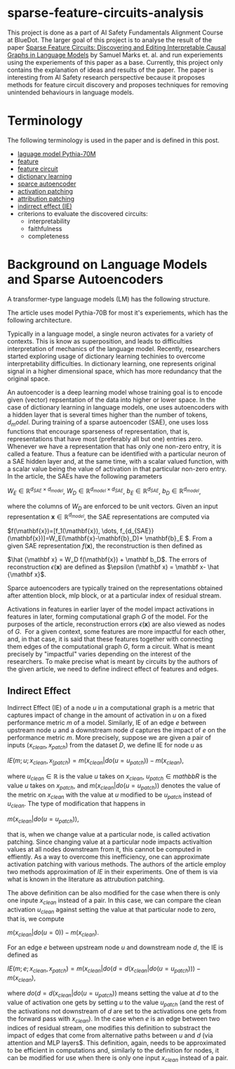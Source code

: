 
# sparse-feature-circuits-analysis

This project is done as a part of AI Safety Fundamentals Alignment Course at BlueDot. The larger goal of this project is to analyse the result of the paper [Sparse Feature Circuits: Discovering and Editing Interpretable Causal Graphs in Language Models](https://arxiv.org/abs/2403.19647) by Samuel Marks et. al. and run experiements using the experiements of this paper as a base. Currently, this project only contains the explanation of ideas and results of the paper. The paper is interesting from AI Safety research perspective because it proposes methods for feature circuit discovery and proposes techniques for removing unintended behaviours in language models.

# Terminology
The following terminology is used in the paper and is defined in this post.

 - [laguage model Pythia-70M](#background-on-language-models-and-sparse-autoencoders)
 - [feature](#background-on-language-models-and-sparse-autoencoders)
 - [feature circuit](#background-on-language-models-and-sparse-autoencoders)
 - [dictionary learning](#background-on-language-models-and-sparse-autoencoders)
 - [sparce autoencoder](#background-on-language-models-and-sparse-autoencoders)
 - [activation patching](#indirect-effect)
 - [attribution patching](#indirect-effect)
 - [indirrect effect (IE)](#indirect-effect)
 - criterions to evaluate the discovered circuits:
    - interpretability
    - faithfulness
    - completeness


# Background on Language Models and Sparse Autoencoders

A transformer-type language models (LM) has the following structure.

The article uses model Pythia-70B for most it's experiements, which has the following architecture. 

Typically in a language model, a single neuron activates for a variety of contexts. This is know as superposition, and leads to difficulties interpretation of mechanics of the language model. Recently, researchers started exploring usage of dictionary learning techinies to overcome interpretability difficulties. In dictionary learning, one represents original signal in a higher dimensional space, which has more redundancy that the original space.

An autoencoder is a deep learning model whose training goal is to encode given (vector) repsentation of the data into higher or lower space. In the case of dictionary learning in language models, one uses autoencoders with a hidden layer that is several times higher than the number of tokens, $d_model$. During training of a sparse autoencoder (SAE), one uses loss functions that encourage sparseness of representation, that is, representations that have most (preferably all but one) entries zero. Whenever we have a representation that has only one non-zero entry, it is called a feature. Thus a feature can be identified with a particular neuron of a SAE hidden layer and, at the same time, with a scalar valued function, with a scalar value being the value of activation in that particular non-zero entry. In the article, the SAEs have the following parameters

$W_E \in {\mathbb{R}}^{d_{SAE}\times d_{model}}$, $W_D \in {\mathbb{R}}^{d_{model}\times d_{SAE}}$, $b_{E} \in \mathbb{R}^{d_{SAE}}$, $b_{D} \in {\mathbb{R}}^{d_{model}}$,

where the columns of $W_D$ are enforced to be unit vectors. Given an input representation $\mathbf{x}\in \mathbb R^{d_{model}}$, the SAE representations are computed via

$f(\mathbf{x})=\[f_1(\mathbf{x}), \dots, f_{d_{SAE}}(\mathbf{x})\]=W_E(\mathbf{x}-\mathbf{b}_D)+ \mathbf{b}_E $. From a given SAE representation $f(\mathbf{x})$, the reconstruction is then defined as 

$\hat {\mathbf x} = W_D f(\mathbf{x}) + \mathbf b_D$. The errors of reconstruction $\epsilon (\mathbf x)$ are defined as $\epsilon (\mathbf x) = \mathbf x- \hat {\mathbf x}$. 

Sparce autoencoders are typically trained on the representations obtained after attention block, mlp block, or at a particular index of residual stream. 

Activations in features in earlier layer of the model impact activations in features in later, forming computational graph $G$ of the model. For the purposes of the article, reconstruction errors $\epsilon (\mathbf x)$ are also viewed as nodes of $G$.  For a given context, some features are more impactful for each other, and, in that case, it is said that these features together with connecting them edges of the computational graph $G$, form a circuit. What is meant precisely by "impactful" varies depending on the interest of the researchers. To make precise what is meant by circuits by the authors of the given article, we need to define indirect effect of features and edges. 

## Indirect Effect
Indirrect Effect (IE) of a node $u$ in a computational graph is a metric that captures impact of change in the amount of activation in $u$ on a fixed performance metric $m$ of a model. Similarly, IE of an edge $e$ between upstream node $u$ and a downstream node $d$ captures the impact of $e$ on the performance metric $m$. More precisely, suppose we are given a pair of inputs $(x_{clean}, x_{patch})$ from the dataset $D$, we define IE for node $u$ as  

$IE(m; u; x_{clean}, x_{[patch} ) = m(x_{clean}| do(u=u_{patch})) - m(x_{clean})$, 

where $u_{clean} \in \mathbb R$ is the value $u$ takes on $x_{clean}$, $u_{patch} \in mathbb R$ is the value $u$ takes on $x_{patch}$, and $m(x_{clean}| do(u=u_{patch}))$ denotes the value of the metric on $x_{clean}$ with the value at $u$ modified to be $u_{patch}$ instead of $u_{clean}$. The type of modification that happens in  

$m(x_{clean}| do(u=u_{patch}))$,

that is, when we change value at a particular node, is called activation patching. Since changing value at a particular node impacts activaltion values at all nodes downstream from it, this cannot be computed in effiently. As a way to overcome this inefficiency, one can approximate activation patching with various methods. The authors of the article employ two methods approximation of $IE$ in their experiments. One of them is via what is known in the literature as attrubution patching.

The above definition can be also modified for the case when there is only one inpute $x_{clean}$ instead of a pair. In this case, we can compare the clean activation $u_{clean}$
 against setting the value at that particular node to zero, that is, we compute 
 
 $m(x_{clean}| do(u=0)) - m(x_{clean})$.
 
For an edge $e$ between upstream node $u$ and downstream node $d$, the IE is defined as 

$IE(m; e; x_{clean}, x_{patch}) =  m(x_{clean}| do(d=d(x_{clean}|do(u=u_{patch}))) - m(x_{clean})$,

where $do(d=d(x_{clean}|do(u=u_{patch}))$ means setting the value at $d$ to the value of activation one gets by setting $u$ to the value $u_{patch}$ (and the rest of the activations not downstream of $d$ are set to the activations one gets from the forward pass with $x_{clean}$). In the case when $e$ is an edge between two indices of residual stream, one modifies this definition to substract the impact of edges that come from alternative paths between $u$ and $d$ (via attention and MLP layers$. This definition, again, needs to be approximated to be efficient in computations and, similarly to the definition for nodes, it can be modified for use when there is only one input $x_{clean}$ instead of a pair.

